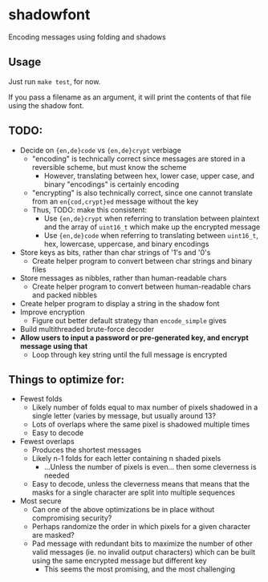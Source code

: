 # shadowfont
Encoding messages using folding and shadows

## Usage

Just run `make test`, for now.

If you pass a filename as an argument, it will print the contents of that file using the shadow font.

## TODO:

- Decide on `{en,de}code` vs `{en,de}crypt` verbiage
  - "encoding" is technically correct since messages are stored in a reversible scheme, but must know the scheme
    - However, translating between hex, lower case, upper case, and binary "encodings" is certainly encoding
  - "encrypting" is also technically correct, since one cannot translate from an `en{cod,crypt}ed` message without the key
  - Thus, TODO: make this consistent:
    - Use `{en,de}crypt` when referring to translation between plaintext and the array of `uint16_t` which make up the encrypted message
    - Use `{en,de}code` when referring to translating between `uint16_t`, hex, lowercase, uppercase, and binary encodings
- Store keys as bits, rather than char strings of '1's and '0's
  - Create helper program to convert between char strings and binary files
- Store messages as nibbles, rather than human-readable chars
  - Create helper program to convert between human-readable chars and packed nibbles
- Create helper program to display a string in the shadow font
- Improve encryption
  - Figure out better default strategy than `encode_simple` gives
- Build multithreaded brute-force decoder
- **Allow users to input a password or pre-generated key, and encrypt message using that**
  - Loop through key string until the full message is encrypted

## Things to optimize for:
- Fewest folds
  - Likely number of folds equal to max number of pixels shadowed in a single letter (varies by message, but usually around 13?
  - Lots of overlaps where the same pixel is shadowed multiple times
  - Easy to decode
- Fewest overlaps
  - Produces the shortest messages
  - Likely n-1 folds for each letter containing n shaded pixels
    - ...Unless the number of pixels is even... then some cleverness is needed
  - Easy to decode, unless the cleverness means that means that the masks for a single character are split into multiple sequences
- Most secure
  - Can one of the above optimizations be in place without compromising security?
  - Perhaps randomize the order in which pixels for a given character are masked?
  - Pad message with redundant bits to maximize the number of other valid messages (ie. no invalid output characters) which can be built using the same encrypted message but different key
    - This seems the most promising, and the most challenging
